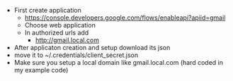 * First create application
  * https://console.developers.google.com/flows/enableapi?apiid=gmail
  * Choose web application
  * In authorized urls add
    * http://gmail.local.com    
* After applicaton creation and setup download its json
* move it to ~/.credentials/client_secret.json
* Make sure you setup a local domain like gmail.local.com (hard coded in my example code)
